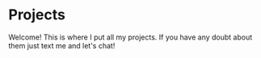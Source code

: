 # Projects
Welcome! This is where I put all my projects. If you have any doubt about them just text me and let's chat!
